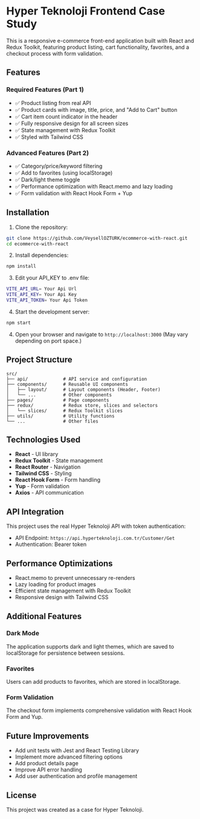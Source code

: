 # Hyper Teknoloji Frontend Case Study

This is a responsive e-commerce front-end application built with React and Redux Toolkit, featuring product listing, cart functionality, favorites, and a checkout process with form validation.

## Features

### Required Features (Part 1)
- ✅ Product listing from real API
- ✅ Product cards with image, title, price, and "Add to Cart" button
- ✅ Cart item count indicator in the header
- ✅ Fully responsive design for all screen sizes
- ✅ State management with Redux Toolkit
- ✅ Styled with Tailwind CSS

### Advanced Features (Part 2)
- ✅ Category/price/keyword filtering
- ✅ Add to favorites (using localStorage)
- ✅ Dark/light theme toggle
- ✅ Performance optimization with React.memo and lazy loading
- ✅ Form validation with React Hook Form + Yup

## Installation

1. Clone the repository:
```bash
git clone https://github.com/VeysellOZTURK/ecommerce-with-react.git
cd ecommerce-with-react
```

2. Install dependencies:
```bash
npm install
```

3. Edit your API_KEY to .env file:
```bash
VITE_API_URL= Your Api Url
VITE_API_KEY= Your Api Key
VITE_API_TOKEN= Your Api Token
```

4. Start the development server:
```bash
npm start
```

4. Open your browser and navigate to `http://localhost:3000` (May vary depending on port space.)

## Project Structure

```
src/
├── api/             # API service and configuration
├── components/      # Reusable UI components
│   ├── layout/      # Layout components (Header, Footer)
│   └── ...          # Other components
├── pages/           # Page components
├── redux/           # Redux store, slices and selectors
│   └── slices/      # Redux Toolkit slices
├── utils/           # Utility functions
└── ...              # Other files
```

## Technologies Used

- **React** - UI library
- **Redux Toolkit** - State management
- **React Router** - Navigation
- **Tailwind CSS** - Styling
- **React Hook Form** - Form handling
- **Yup** - Form validation
- **Axios** - API communication

## API Integration

This project uses the real Hyper Teknoloji API with token authentication:

- API Endpoint: `https://api.hyperteknoloji.com.tr/Customer/Get`
- Authentication: Bearer token

## Performance Optimizations

- React.memo to prevent unnecessary re-renders
- Lazy loading for product images
- Efficient state management with Redux Toolkit
- Responsive design with Tailwind CSS

## Additional Features

### Dark Mode
The application supports dark and light themes, which are saved to localStorage for persistence between sessions.

### Favorites
Users can add products to favorites, which are stored in localStorage.

### Form Validation
The checkout form implements comprehensive validation with React Hook Form and Yup.

## Future Improvements

- Add unit tests with Jest and React Testing Library
- Implement more advanced filtering options
- Add product details page
- Improve API error handling
- Add user authentication and profile management

## License

This project was created as a case for Hyper Teknoloji.

